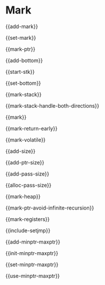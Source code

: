 # Mark

{{add-mark}}

{{set-mark}}

{{mark-ptr}}

{{add-bottom}}

{{start-stk}}

{{set-bottom}}

{{mark-stack}}

{{mark-stack-handle-both-directions}}

{{mark}}

{{mark-return-early}}

{{mark-volatile}}

{{add-size}}

{{add-ptr-size}}

{{add-pass-size}}

{{alloc-pass-size}}

{{mark-heap}}

{{mark-ptr-avoid-infinite-recursion}}

{{mark-registers}}

{{include-setjmp}}

{{add-minptr-maxptr}}

{{init-minptr-maxptr}}

{{set-minptr-maxptr}}

{{use-minptr-maxptr}}

